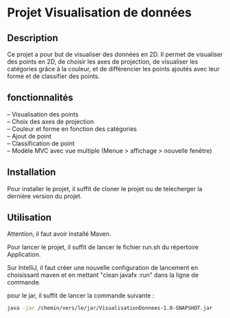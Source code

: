 # Projet Visualisation de données

## Description

Ce projet a pour but de visualiser des données en 2D. Il permet de visualiser des points en 2D, de choisir les axes de projection, de visualiser les catégories grâce à la couleur, et de différencier les points ajoutés avec leur forme et de classifier des points.

## fonctionnalités

– Visualisation des points  
– Choix des axes de projection  
– Couleur et forme en fonction des catégories  
– Ajout de point  
– Classification de point  
– Modèle MVC avec vue multiple (Menue > affichage > nouvelle fenêtre)  

## Installation

Pour installer le projet, il suffit de cloner le projet ou de telecherger la dernière version du projet.

## Utilisation

Attention, il faut avoir installé Maven.

Pour lancer le projet, il suffit de lancer le fichier run.sh du répertoire Application.

Sur IntelliJ, il faut créer une nouvelle configuration de lancement en choisissant maven et en mettant "clean javafx :run" dans la ligne de commande.

pour le jar, il suffit de lancer la commande suivante :

```bash
java -jar /chemin/vers/le/jar/VisualisationDonnees-1.0-SNAPSHOT.jar
```




